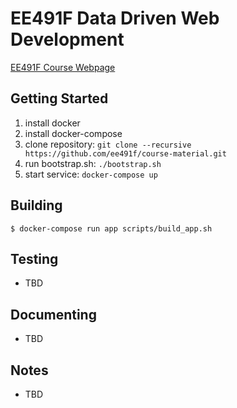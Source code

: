 # EE491F Data Driven Web Development
[EE491F Course Webpage](https://ee491f.github.io/course-material/ "EE491F Course Webpage")

Getting Started
---------------
1. install docker
2. install docker-compose
3. clone repository: `git clone --recursive https://github.com/ee491f/course-material.git`
4. run bootstrap.sh: `./bootstrap.sh`
5. start service: `docker-compose up`

Building
--------

    $ docker-compose run app scripts/build_app.sh

Testing
-------
* TBD

Documenting
-----------
* TBD

Notes
-----
* TBD

